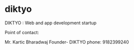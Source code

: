 # diktyo
DIKTYO : Web and app development startup

Point of contact:

Mr. Kartic Bharadwaj
Founder- DIKTYO
phone: 9182399240

